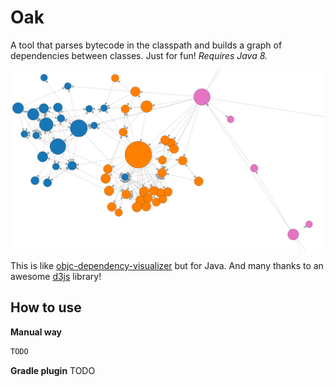 Oak
===

A tool that parses bytecode in the classpath and builds a graph of dependencies between classes.
Just for fun! *Requires Java 8.*

![Image example](sample.png)

This is like [objc-dependency-visualizer](https://github.com/PaulTaykalo/objc-dependency-visualizer) but for Java.
And many thanks to an awesome [d3js](http://d3js.org/) library!

How to use
----------

**Manual way**

```bash
TODO
```

**Gradle plugin**
TODO
